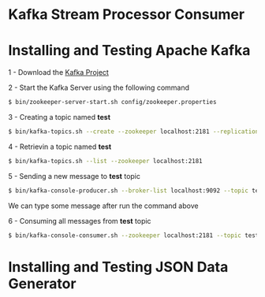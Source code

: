 # Kafka Stream Processor Consumer

# Installing and Testing Apache Kafka

1 - Download the [Kafka Project](https://www.apache.org/dyn/closer.cgi?path=/kafka/0.10.0.0/kafka_2.11-0.10.0.0.tgz)

2 - Start the Kafka Server using the following command

```bash
$ bin/zookeeper-server-start.sh config/zookeeper.properties
```

3 - Creating a topic named **test**

```bash
$ bin/kafka-topics.sh --create --zookeeper localhost:2181 --replication-factor 1 --partitions 1 --topic test
```

4 - Retrievin a topic named **test**

```bash
$ bin/kafka-topics.sh --list --zookeeper localhost:2181
```

5 - Sending a new message to **test** topic

```bash
$ bin/kafka-console-producer.sh --broker-list localhost:9092 --topic test
```

We can type some message after run the command above

6 - Consuming all messages from **test** topic

```bash
$ bin/kafka-console-consumer.sh --zookeeper localhost:2181 --topic test --from-beginning
```

# Installing and Testing JSON Data Generator




 

